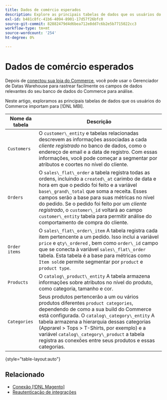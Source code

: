 ```yaml
---
title: Dados de comércio esperados
description: Explore as principais tabelas de dados que os usuários do Commerce importam para o MBI
exl-id: b481c8fc-41b6-4094-8901-17d57f26bfc0
source-git-commit: 82882479d4d6bea712e8dd7c6b2e5b7715022cc3
workflow-type: tm+mt
source-wordcount: '254'
ht-degree: 0%

---
```


# Dados de comércio esperados

Depois de [conectou sua loja do Commerce](../../../data-analyst/importing-data/integrations/magento.md), você pode usar o Gerenciador de Datas Warehouse para rastrear facilmente os campos de dados relevantes do seu banco de dados do Commerce para análise.

Neste artigo, exploramos as principais tabelas de dados que os usuários do Commerce importam para [!DNL MBI].

| **Nome da tabela** | **Descrição** |
|-----|-----|
| `Customers` | O `customer\_entity` e tabelas relacionadas descrevem as informações associadas a cada *cliente registrado* no banco de dados, como o endereço de email e a data de registro. Com essas informações, você pode começar a segmentar por atributos e coortes no nível do cliente. |
| `Orders` | O `sales\_flat\_order` a tabela registra todas as ordens, incluindo a `created\_at` carimbo de data e hora em que o pedido foi feito e a variável `base\_grand\_total` que soma a receita. Esses campos serão a base para suas métricas no nível do pedido. Se o pedido foi feito por um *cliente registrado*, o `customer\_id` voltará ao campo  `customer\_entity` tabela para permitir análise do comportamento de compra do cliente. |
| `Order items` | O `sales\_flat\_order\_item` A tabela registra cada item pertencente a um pedido. Isso inclui a variável `price` e `qty\_ordered` , bem como `order\_id` campo que se conecta à variável `sales\_flat\_order` tabela. Esta tabela é a base para métricas como `Item sold`e permite segmentar por `product` e `product type`. |
| `Products` | O `catalog\_product\_entity` A tabela armazena informações sobre atributos no nível do produto, como categoria, tamanho e cor. |
| `Categories` | Seus produtos pertencerão a um ou vários produtos diferentes `product categories`, dependendo de como a sua build do Commerce está configurada. O `catalog\_category\_entity` A tabela armazena a hierarquia dessas categorias (Apprarel > Tops > T-Shirts, por exemplo) e a variável `catalog\_category\_product` a tabela registra as conexões entre seus produtos e essas categorias. |

{style=&quot;table-layout:auto&quot;}

## Relacionado

* [Conexão [!DNL Magento]](../integrations/magento.md)
* [Reautenticação de integrações](https://support.magento.com/hc/en-us/articles/360016733151)

